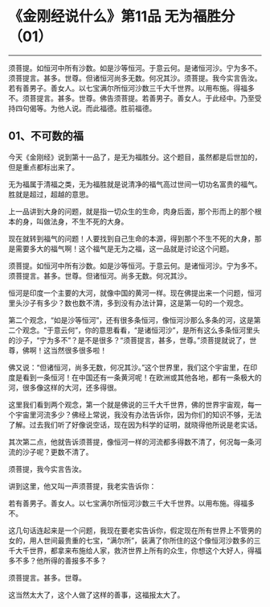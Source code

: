 # 《金刚经说什么》第11品 无为福胜分（01）

------

须菩提。如恒河中所有沙数。如是沙等恒河。于意云何。是诸恒河沙。宁为多不。须菩提言。甚多。世尊。但诸恒河尚多无数。何况其沙。须菩提。我今实言告汝。若有善男子。善女人。以七宝满尔所恒河沙数三千大千世界。以用布施。得福多不。须菩提言。甚多。世尊。佛告须菩提。若善男子。善女人。于此经中。乃至受持四句偈等。为他人说。而此福德。胜前福德。

## 01、不可数的福

今天《金刚经》说到第十一品了，是无为福胜分。这个题目，虽然都是后世加的，但是重点都标出来了。

无为福属于清福之类，无为福胜就是说清净的福气高过世间一切功名富贵的福气。胜就是超过，超越的意思。

上一品讲到大身的问题，就是指一切众生的生命，肉身后面，那个形而上的那个根本的身，叫做法身，不生不死的大身。

现在就转到福气的问题！人要找到自己生命的本源，得到那个不生不死的大身，那是需要多大的福气啊！这个福气是无为之福，这一品就是讨论这个问题。

须菩提。如恒河中所有沙数。如是沙等恒河。于意云何。是诸恒河沙。宁为多不。须菩提言。甚多。世尊。但诸恒河。尚多无数。何况其沙。

恒河是印度一个主要的大河，就像中国的黄河一样。现在佛提出来一个问题，恒河里头沙子有多少？数也数不清，多到没有办法计算，这是第一句的一个观念。

第二个观念，“如是沙等恒河”，还有很多条恒河，像恒河沙那么多条的河，这是第二个观念。“于意云何”，你的意思看看，“是诸恒河沙”，是所有这么多条恒河里头的沙子，“宁为多不”？是不是很多？“须菩提言，甚多，世尊。”须菩提就说了，世尊，佛啊！这当然很多很多啦！

佛又说：“但诸恒河，尚多无数，何况其沙。”这个世界里，我们这个宇宙里，在印度是看到一条恒河！在中国还有一条黄河呢！在欧洲或其他各地，都有一条极大的河，很多像这样的大河，还多得很。

这里我们看到两个观念，第一个就是佛说的三千大千世界，佛的世界宇宙观，每一个宇宙里河流多少？佛经上常说，我没有办法告诉你，因为你们的知识不够，无法了解。过去我们听了好像说空话，现在因为科学的证明，就晓得他所说是老实话。

其次第二点，他就告诉须菩提，像恒河一样的河流都多得数不清了，何况每一条河流的沙子呢？更数不清了。

须菩提，我今实言告汝。

讲到这里，他又叫一声须菩提，我老实告诉你：

若有善男子。善女人。以七宝满尔所恒河沙数三千大千世界。以用布施。得福多不。

这几句话连起来是一个问题，我现在要老实告诉你，假定现在所有世界上不管男的女的，用人世间最贵重的七宝，“满尔所”，装满了你所住的这个像恒河沙数多的三千大千世界，都拿来布施给人家，救济世界上所有的众生，你想这个大好人，得福多不多？他所得的善报多不多？

须菩提言。甚多。世尊。

这当然太大了，这个人做了这样的善事，这福报太大了。

